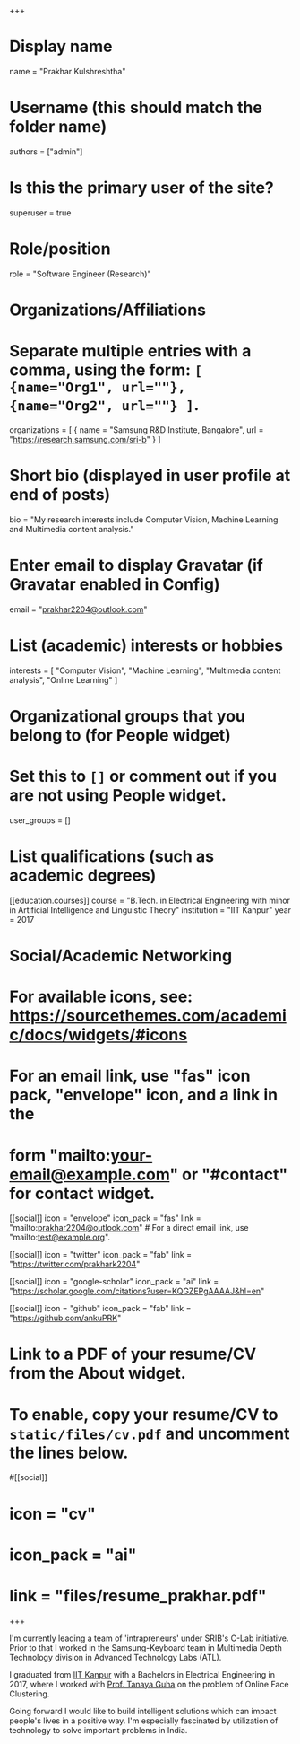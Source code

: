 +++
# Display name
name = "Prakhar Kulshreshtha"

# Username (this should match the folder name)
authors = ["admin"]

# Is this the primary user of the site?
superuser = true

# Role/position
role = "Software Engineer (Research)"

# Organizations/Affiliations
#   Separate multiple entries with a comma, using the form: `[ {name="Org1", url=""}, {name="Org2", url=""} ]`.
organizations = [ { name = "Samsung R&D Institute, Bangalore", url = "https://research.samsung.com/sri-b" } ]

# Short bio (displayed in user profile at end of posts)
bio = "My research interests include Computer Vision, Machine Learning and Multimedia content analysis."

# Enter email to display Gravatar (if Gravatar enabled in Config)
email = "prakhar2204@outlook.com"

# List (academic) interests or hobbies
interests = [
  "Computer Vision",
  "Machine Learning",
  "Multimedia content analysis",
  "Online Learning"
]

# Organizational groups that you belong to (for People widget)
#   Set this to `[]` or comment out if you are not using People widget.
user_groups = []

# List qualifications (such as academic degrees)
[[education.courses]]
  course = "B.Tech. in Electrical Engineering with minor in Artificial Intelligence and Linguistic Theory"
  institution = "IIT Kanpur"
  year = 2017

# Social/Academic Networking
# For available icons, see: https://sourcethemes.com/academic/docs/widgets/#icons
#   For an email link, use "fas" icon pack, "envelope" icon, and a link in the
#   form "mailto:your-email@example.com" or "#contact" for contact widget.

[[social]]
  icon = "envelope"
  icon_pack = "fas"
  link = "mailto:prakhar2204@outlook.com"  # For a direct email link, use "mailto:test@example.org".

[[social]]
  icon = "twitter"
  icon_pack = "fab"
  link = "https://twitter.com/prakhark2204"

[[social]]
  icon = "google-scholar"
  icon_pack = "ai"
  link = "https://scholar.google.com/citations?user=KQGZEPgAAAAJ&hl=en"

[[social]]
  icon = "github"
  icon_pack = "fab"
  link = "https://github.com/ankuPRK"

# Link to a PDF of your resume/CV from the About widget.
# To enable, copy your resume/CV to `static/files/cv.pdf` and uncomment the lines below.
#[[social]]
#  icon = "cv"
#  icon_pack = "ai"
#  link = "files/resume_prakhar.pdf"

+++

I'm currently leading a team of 'intrapreneurs' under SRIB's C-Lab initiative. Prior to that I worked in the Samsung-Keyboard team in Multimedia Depth Technology division in  Advanced Technology Labs (ATL).

I graduated from <a href="https://www.iitk.ac.in">IIT Kanpur</a> with a Bachelors in Electrical Engineering in 2017, where I worked with <a href="http://tanayag.com/Home.html">Prof. Tanaya Guha</a> on the problem of Online Face Clustering.

Going forward I would like to build intelligent solutions which can impact people's lives in a positive way. I'm especially fascinated by utilization of technology to solve important problems in India.

